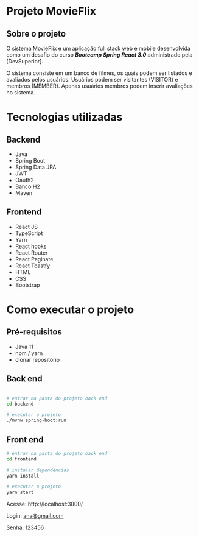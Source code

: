 # Projeto MovieFlix

## Sobre o projeto
O sistema MovieFlix e um aplicação full stack web e mobile desenvolvida como um desafio do curso ***Bootcamp Spring React 3.0*** administrado pela
[DevSuperior].

O sistema consiste em um banco de filmes, os quais podem ser listados e avaliados pelos usuários. Usuários podem ser visitantes (VISITOR) e membros (MEMBER). Apenas usuários membros podem inserir avaliações no sistema.

# Tecnologias utilizadas
## Backend
- Java
- Spring Boot
- Spring Data JPA
- JWT
- Oauth2
- Banco H2
- Maven

## Frontend
- React JS
- TypeScript
- Yarn
- React hooks
- React Router
- React Paginate
- React Toastfy
- HTML
- CSS
- Bootstrap

# Como executar o projeto

## Pré-requisitos
- Java 11
- npm / yarn
- clonar repositório

## Back end

```bash

# entrar na pasta do projeto back end
cd backend

# executar o projeto
./mvnw spring-boot:run
```

## Front end

```bash
# entrar na pasta do projeto back end
cd frontend

# instalar dependências
yarn install

# executar o projeto
yarn start
```
Acesse: http://localhost:3000/

Login: ana@gmail.com

Senha: 123456
